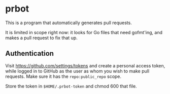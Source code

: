 # prbot

This is a program that automatically generates pull requests.

It is limited in scope right now: it looks for Go files that need gofmt'ing,
and makes a pull request to fix that up.

## Authentication

Visit https://github.com/settings/tokens and create a personal access token,
while logged in to GitHub as the user as whom you wish to make pull requests.
Make sure it has the `repo:public_repo` scope.

Store the token in `$HOME/.prbot-token` and chmod 600 that file.
